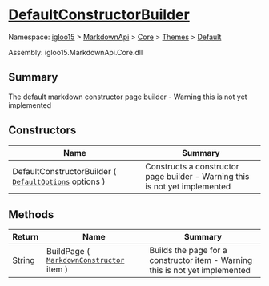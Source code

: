 # [DefaultConstructorBuilder](./DefaultConstructorBuilder.md)

Namespace: [igloo15]() > [MarkdownApi]() > [Core](./../../README.md) > [Themes](./../README.md) > [Default](./README.md)

Assembly: igloo15.MarkdownApi.Core.dll

## Summary
The default markdown constructor page builder - Warning this is not yet implemented

## Constructors

| Name | Summary | 
| --- | --- | 
| DefaultConstructorBuilder ( [`DefaultOptions`](./DefaultOptions.md) options ) | Constructs a constructor page builder - Warning this is not yet implemented | 


## Methods

| Return | Name | Summary | 
| --- | --- | --- | 
| [String](https://docs.microsoft.com/en-us/dotnet/api/System.String) | BuildPage ( [`MarkdownConstructor`](./../../MarkdownItems/TypeParts/MarkdownConstructor.md) item ) | Builds the page for a constructor item - Warning this is not yet implemented | 


